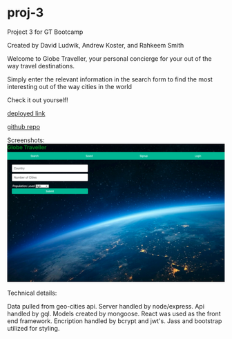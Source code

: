 # proj-3
Project 3 for GT Bootcamp

Created by David Ludwik, Andrew Koster, and Rahkeem Smith




Welcome to Globe Traveller, your personal concierge for your out of the way travel destinations.

Simply enter the relevant information in the search form to find the most interesting out of the way cities in the world



Check it out yourself!

[deployed link](https://ancient-cove-30642.herokuapp.com)

[github repo](https://worldunfurled.github.io/project-1_RDB/)

Screenshots:
![screenshot](client/images/search.png)

Technical details:

Data pulled from geo-cities api. Server handled by node/express. Api handled by gql. Models created by mongoose. React was used as the front end framework. Encription handled by bcrypt and jwt's. Jass and bootstrap utilized for styling.




